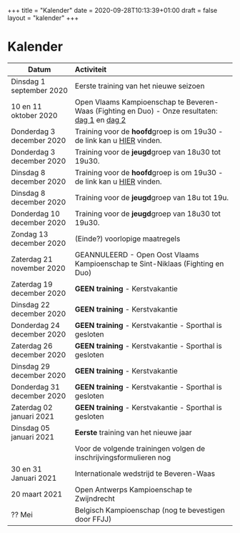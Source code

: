 +++
title = "Kalender"
date = 2020-09-28T10:13:39+01:00
draft = false
layout = "kalender"
+++
# Kalender
| Datum                                     | Activiteit                                                                                       |
| ------------------------------------------|:-------------------------------------------------------------------------------------------------|
| Dinsdag 1 september 2020                  | Eerste training van het nieuwe seizoen                                                           | 
| 10 en 11 oktober 2020                      | Open Vlaams Kampioenschap te Beveren-Waas (Fighting en Duo) - Onze resultaten: [dag 1](https://www.jujitsukeerbergen.be/nieuws/2020/10/10/open-vlaams-kampioenschap-ju-jitsu-2020---dag-1/) en [dag 2](https://www.jujitsukeerbergen.be/nieuws/2020/10/11/open-vlaams-kampioenschap-ju-jitsu-2020---dag-2/)                                      |
| Donderdag 3 december 2020                  | Training voor de **hoofd**groep is om 19u30 - de link kan u [HIER](https://youtu.be/e7GFlHjytq4) vinden.|
| Donderdag 3 december 2020                 | Training voor de **jeugd**groep van 18u30 tot 19u30.|
| Dinsdag 8 december 2020                  | Training voor de **hoofd**groep is om 19u30 - de link kan u [HIER](https://youtu.be/tludi4WtGlU) vinden.|
| Dinsdag 8 december 2020                   | Training voor de **jeugd**groep van 18u tot 19u.|
| Donderdag 10 december 2020                | Training voor de **jeugd**groep van 18u30 tot 19u30.|
| Zondag 13 december 2020                 | (Einde?) voorlopige maatregels|
| Zaterdag 21 november 2020                 | GEANNULEERD - Open Oost Vlaams Kampioenschap te Sint-Niklaas (Fighting en Duo)                                 |
| Zaterdag 19 december 2020                  | **GEEN training** - Kerstvakantie |
| Dinsdag 22 december 2020                  | **GEEN training** - Kerstvakantie |
| Donderdag 24 december 2020                | **GEEN training** - Kerstvakantie - Sporthal is gesloten |
| Zaterdag 26 december 2020                 | **GEEN training** - Kerstvakantie - Sporthal is gesloten |
| Dinsdag 29 december 2020                  | **GEEN training** - Kerstvakantie |
| Donderdag 31 december 2020                | **GEEN training** - Kerstvakantie - Sporthal is gesloten |
| Zaterdag 02 januari 2021                  | **GEEN training** - Kerstvakantie - Sporthal is gesloten |
| Dinsdag 05 januari 2021                  | **Eerste** training van het nieuwe jaar|
||Voor de volgende trainingen volgen de inschrijvingsformulieren nog|
|30 en 31 Januari 2021                      | Internationale wedstrijd te Beveren-Waas                                                         |
|20 maart 2021                              | Open Antwerps Kampioenschap te Zwijndrecht                                                       |
|?? Mei                                     | Belgisch Kampioenschap (nog te bevestigen door FFJJ)                                             |


